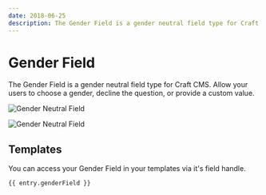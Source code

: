 ```yaml
---
date: 2018-06-25
description: The Gender Field is a gender neutral field type for Craft CMS. Allow your users to choose a gender, decline the question, or provide a custom value.
---
```


# Gender Field

The Gender Field is a gender neutral field type for Craft CMS. Allow your users to choose a gender, decline the question, or provide a custom value.

![Gender Neutral Field](./../images/fields/sprout-gender-field.png)

![Gender Neutral Field](./../images/fields/sprout-gender-field-dropdown.png)

## Templates

You can access your Gender Field in your templates via it's field handle. 

``` twig
{{ entry.genderField }}
```